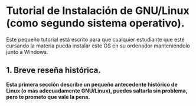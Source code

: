 # Tutorial de Instalación de GNU/Linux (como segundo sistema operativo).

Este pequeño tutorial está escrito para que cualquier estudiante que esté cursando la materia pueda instalar este OS en su ordenador manteniéndolo junto a Windows.

## 1. Breve reseña histórica.

__Esta primera sección describe un pequeño antecedente histórico de Linux (o más adecuadamente GNU/Linux), puedes saltarla sin problema, pero te prometo que vale la pena.__




